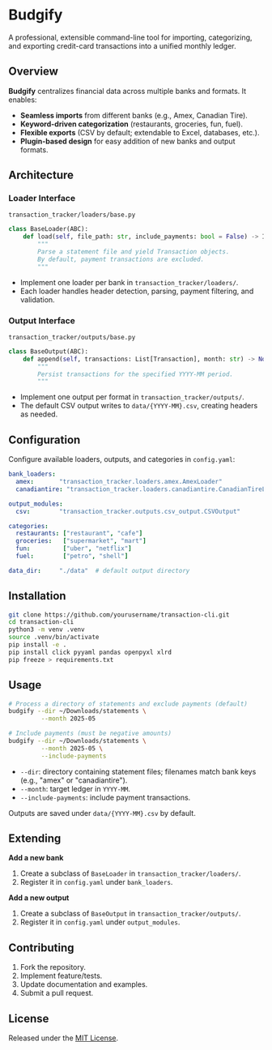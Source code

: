# Budgify

A professional, extensible command-line tool for importing, categorizing, and exporting credit-card transactions into a unified monthly ledger.

## Overview

**Budgify** centralizes financial data across multiple banks and formats. It enables:

* **Seamless imports** from different banks (e.g., Amex, Canadian Tire).
* **Keyword-driven categorization** (restaurants, groceries, fun, fuel).
* **Flexible exports** (CSV by default; extendable to Excel, databases, etc.).
* **Plugin-based design** for easy addition of new banks and output formats.

## Architecture

### Loader Interface

`transaction_tracker/loaders/base.py`

```python
class BaseLoader(ABC):
    def load(self, file_path: str, include_payments: bool = False) -> Iterator[Transaction]:
        """
        Parse a statement file and yield Transaction objects.
        By default, payment transactions are excluded.
        """
```

* Implement one loader per bank in `transaction_tracker/loaders/`.
* Each loader handles header detection, parsing, payment filtering, and validation.

### Output Interface

`transaction_tracker/outputs/base.py`

```python
class BaseOutput(ABC):
    def append(self, transactions: List[Transaction], month: str) -> None:
        """
        Persist transactions for the specified YYYY-MM period.
        """
```

* Implement one output per format in `transaction_tracker/outputs/`.
* The default CSV output writes to `data/{YYYY-MM}.csv`, creating headers as needed.

## Configuration

Configure available loaders, outputs, and categories in `config.yaml`:

```yaml
bank_loaders:
  amex:       "transaction_tracker.loaders.amex.AmexLoader"
  canadiantire: "transaction_tracker.loaders.canadiantire.CanadianTireLoader"

output_modules:
  csv:        "transaction_tracker.outputs.csv_output.CSVOutput"

categories:
  restaurants: ["restaurant", "cafe"]
  groceries:   ["supermarket", "mart"]
  fun:         ["uber", "netflix"]
  fuel:        ["petro", "shell"]

data_dir:     "./data"  # default output directory
```

## Installation

```bash
git clone https://github.com/yourusername/transaction-cli.git
cd transaction-cli
python3 -m venv .venv
source .venv/bin/activate
pip install -e .
pip install click pyyaml pandas openpyxl xlrd
pip freeze > requirements.txt
```

## Usage

```bash
# Process a directory of statements and exclude payments (default)
budgify --dir ~/Downloads/statements \
         --month 2025-05

# Include payments (must be negative amounts)
budgify --dir ~/Downloads/statements \
         --month 2025-05 \
         --include-payments
```

* `--dir`: directory containing statement files; filenames match bank keys (e.g., "amex" or "canadiantire").
* `--month`: target ledger in `YYYY-MM`.
* `--include-payments`: include payment transactions.

Outputs are saved under `data/{YYYY-MM}.csv` by default.

## Extending

**Add a new bank**

1. Create a subclass of `BaseLoader` in `transaction_tracker/loaders/`.
2. Register it in `config.yaml` under `bank_loaders`.

**Add a new output**

1. Create a subclass of `BaseOutput` in `transaction_tracker/outputs/`.
2. Register it in `config.yaml` under `output_modules`.

## Contributing

1. Fork the repository.
2. Implement feature/tests.
3. Update documentation and examples.
4. Submit a pull request.

## License

Released under the [MIT License](LICENSE).

